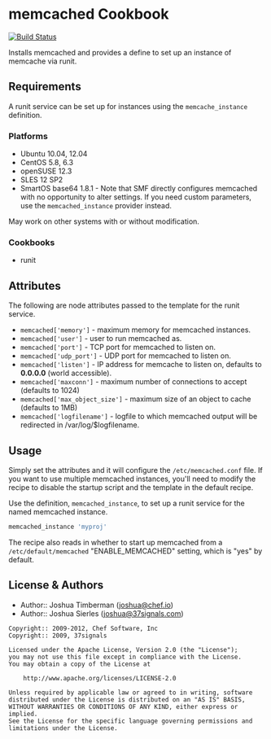 memcached Cookbook
==================
[![Build Status](https://secure.travis-ci.org/chef-cookbooks/memcached.png?branch=master)](http://travis-ci.org/chef-cookbooks/memcached)


Installs memcached and provides a define to set up an instance of memcache via runit.


Requirements
------------
A runit service can be set up for instances using the `memcache_instance` definition.

### Platforms
- Ubuntu 10.04, 12.04
- CentOS 5.8, 6.3
- openSUSE 12.3
- SLES 12 SP2
- SmartOS base64 1.8.1 - Note that SMF directly configures memcached with no opportunity to alter settings. If you need custom parameters, use the `memcached_instance` provider instead.

May work on other systems with or without modification.

### Cookbooks
- runit


Attributes
----------
The following are node attributes passed to the template for the runit service.

- `memcached['memory']` - maximum memory for memcached instances.
- `memcached['user']` - user to run memcached as.
- `memcached['port']` - TCP port for memcached to listen on.
- `memcached['udp_port']` - UDP port for memcached to listen on.
- `memcached['listen']` - IP address for memcache to listen on, defaults to **0.0.0.0** (world accessible).
- `memcached['maxconn']` - maximum number of connections to accept (defaults to 1024)
- `memcached['max_object_size']` - maximum size of an object to cache (defaults to 1MB)
- `memcached['logfilename']` - logfile to which memcached output will be redirected in /var/log/$logfilename.


Usage
-----
Simply set the attributes and it will configure the `/etc/memcached.conf` file. If you want to use multiple memcached instances, you'll need to modify the recipe to disable the startup script and the template in the default recipe.

Use the definition, `memcached_instance`, to set up a runit service for the named memcached instance.

```ruby
memcached_instance 'myproj'
```

The recipe also reads in whether to start up memcached from a `/etc/default/memcached` "ENABLE_MEMCACHED" setting, which is "yes" by default.


License & Authors
-----------------
- Author:: Joshua Timberman (<joshua@chef.io>)
- Author:: Joshua Sierles (<joshua@37signals.com>)

```text
Copyright:: 2009-2012, Chef Software, Inc
Copyright:: 2009, 37signals

Licensed under the Apache License, Version 2.0 (the "License");
you may not use this file except in compliance with the License.
You may obtain a copy of the License at

    http://www.apache.org/licenses/LICENSE-2.0

Unless required by applicable law or agreed to in writing, software
distributed under the License is distributed on an "AS IS" BASIS,
WITHOUT WARRANTIES OR CONDITIONS OF ANY KIND, either express or implied.
See the License for the specific language governing permissions and
limitations under the License.
```
